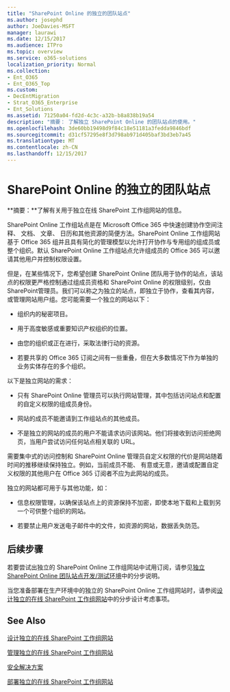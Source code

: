 ```yaml
---
title: "SharePoint Online 的独立的团队站点"
ms.author: josephd
author: JoeDavies-MSFT
manager: laurawi
ms.date: 12/15/2017
ms.audience: ITPro
ms.topic: overview
ms.service: o365-solutions
localization_priority: Normal
ms.collection:
- Ent_O365
- Ent_O365_Top
ms.custom:
- DecEntMigration
- Strat_O365_Enterprise
- Ent_Solutions
ms.assetid: 71250a04-fd2d-4c3c-a32b-b8a838b19a54
description: "摘要： 了解独立 SharePoint Online 的团队站点的使用。"
ms.openlocfilehash: 3de60bb19498d9f84c18e51181a3fedda9846bdf
ms.sourcegitcommit: d31cf57295e8f3d798ab971d405baf3bd3eb7a45
ms.translationtype: MT
ms.contentlocale: zh-CN
ms.lasthandoff: 12/15/2017
---
```

# <a name="isolated-sharepoint-online-team-sites"></a>SharePoint Online 的独立的团队站点

 **摘要：**了解有关用于独立在线 SharePoint 工作组网站的信息。
  
SharePoint Online 工作组站点是在 Microsoft Office 365 中快速创建协作空间注释、 文档、 文章、 日历和其他资源的简便方法。SharePoint Online 工作组网站基于 Office 365 组并且具有简化的管理模型以允许打开协作与专用组的组成员或整个组织。默认 SharePoint Online 工作组站点允许组成员的 Office 365 可以邀请其他用户并控制权限设置。
  
但是，在某些情况下，您希望创建 SharePoint Online 团队用于协作的站点，该站点的权限更严格控制通过组成员资格和 SharePoint Online 的权限级别，仅由 SharePoint管理员。我们可以称之为独立的站点，即独立于协作，查看其内容，或管理网站用户组。您可能需要一个独立的网站以下：
  
- 组织内的秘密项目。
    
- 用于高度敏感或重要知识产权组织的位置。
    
- 由您的组织或正在进行，采取法律行动的资源。
    
- 若要共享的 Office 365 订阅之间有一些重叠，但在大多数情况下作为单独的业务实体存在的多个组织。
    
以下是独立网站的需求：
  
- 只有 SharePoint Online 管理员可以执行网站管理，其中包括访问站点和配置的自定义权限的组成员身份。
    
- 网站的成员不能邀请到工作组站点的其他成员。
    
- 不是独立的网站的成员的用户不能请求访问该网站。他们将接收到访问拒绝网页，当用户尝试访问任何站点相关联的 URL。
    
需要集中式的访问控制和 SharePoint Online 管理员自定义权限的代价是网站随着时间的推移继续保持独立。例如，当前成员不能、 有意或无意，邀请或配置自定义权限的其他用户在 Office 365 订阅者不应为此网站的成员。
  
独立的网站都可用于与其他功能，如：
  
- 信息权限管理，以确保该站点上的资源保持不加密，即使本地下载和上载到另一个可供整个组织的网站。
    
- 若要禁止用户发送电子邮件中的文件，如资源的网站，数据丢失防范。
    
## <a name="next-steps"></a>后续步骤

若要尝试出独立的 SharePoint Online 工作组网站中试用订阅，请参见[独立 SharePoint Online 团队站点开发/测试环境](isolated-sharepoint-online-team-site-dev-test-environment.md)中的分步说明。
  
当您准备部署在生产环境中的独立的 SharePoint Online 工作组网站时，请参阅[设计独立的在线 SharePoint 工作组网站](design-an-isolated-sharepoint-online-team-site.md)中的分步设计考虑事项。
  
## <a name="see-also"></a>See Also

[设计独立的在线 SharePoint 工作组网站](design-an-isolated-sharepoint-online-team-site.md)
  
[管理独立的在线 SharePoint 工作组网站](manage-an-isolated-sharepoint-online-team-site.md)
  
[安全解决方案](security-solutions.md)

[部署独立的在线 SharePoint 工作组网站](deploy-an-isolated-sharepoint-online-team-site.md)


